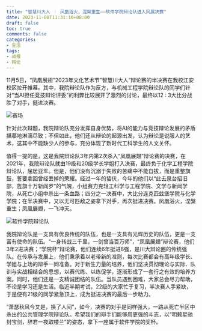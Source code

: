 ```yaml
---
title: "智慧川大人 ｜ 凤凰浴火，涅槃重生——软件学院辩论队进入凤展决赛"
date: 2023-11-08T11:31:10+08:00
draft: false
toc: true
comments: false
categories:
- 生活
tags:
- 战报
- 辩论
---
```



<!--more-->

11月5日，“凤凰展翅”2023年文化艺术节”智慧川大人“辩论赛的半决赛在我校江安校区拉开帷幕。其中，我院辩论队作为反方，与机械工程学院辩论队的同学们针对“当AI担任竞技辩论评委”的利弊比较展开了激烈的讨论，最终以12 : 3大比分战胜了对手，挺进决赛。

![赛场](https://cdn.jsdelivr.net/gh/zzxdyf1314/mycloudimg@master/%E8%B5%9B%E5%9C%BA.jpeg)

针对此次辩题，我院辩论队充分发挥自身优势，将AI的能力与竞技辩论发展的矛盾描摹地淋漓尽致；不但如此，他们还从辩论的起源出发，认为辩论是说服人的艺术，这其中不能缺少人的参与，充分体现了新时代工科学生的人文关怀。

值得一提的是，这是我院辩论队3年内第2次杀入“凤凰展翅”辩论赛的决赛，在2021年，我院辩论队就由19级和20级学长学姐打入决赛，最终负于化学工程学院辩论队，屈居亚军。但是，他们没有沉溺于失败的苦痛中不能自拔，而是重整旗鼓，誓要拿回曾经丢掉的荣耀。经过一年的蛰伏，今年的他们以“此去泉台招旧部，旌旗十万斩阎罗”的气魄，小组赛力克轻工科学与工程学院、文学与新闻学院，从死亡小组中杀出一条血路；四分之一决赛中，大比分连克匹兹堡学院与化学学院；在半决赛中，又以无可匹敌之姿拿下对手，再次挺进决赛。凤凰浴火，涅槃重生；凤凰展翅，一飞冲天。

![软件学院辩论队](https://cdn.jsdelivr.net/gh/zzxdyf1314/mycloudimg@master/image-20231108112705952.png)

我院辩论队是一支具有优良传统的队伍，也是一支具有光辉历史的队伍，更是一支富有使命的队伍。“一身转战三千里，一剑曾当百万师”，“凤凰展翅”辩论赛，他们3年2进决赛；“学院杯”辩论赛，他们连续6年挺进8强，是川大辩论圈的传统强队。在传承与发展上，他们秉承着以老带新的准则，每次比赛都会有高年级学长、学姐与上场的辩手一同准备。对于新生力量的培养，他们坚决贯彻理论与实际、队训与实战相结合的思想，以赛代练、以练促学，逐渐形成了一套行之有效的培养方案。同时，他们还是一支精诚团结的队伍。当队员遇到困难，大家总会尽力帮助，不论是学习还是生活。临近半期考试，22级的大家忙于复习，半决赛人手紧缺，于是便有21级的同学紧急顶上，成为挺进决赛的最后一步助力。

“萧瑟秋风今又是，换了人间”，如今，决赛的对手是同样强大，一路从死亡半区中杀出的公共管理学院辩论队。希望我们的辩手们能够用更强的斗志，以“明敕星驰封宝剑，辞君一夜取楼兰”的姿态，拿下一座属于软件学院的奖杯。

